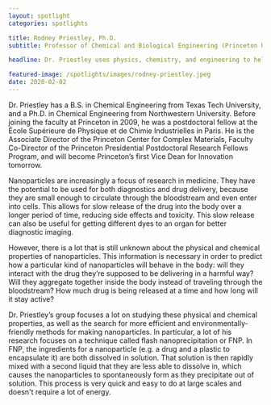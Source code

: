 ```yaml
---
layout: spotlight
categories: spotlights

title: Rodney Priestley, Ph.D.
subtitle: Professor of Chemical and Biological Engineering (Princeton University)

headline: Dr. Priestley uses physics, chemistry, and engineering to help design new nanomaterials, which can be used for better drug delivery.

featured-image: /spotlights/images/rodney-priestley.jpeg
date: 2020-02-02
---
```


Dr. Priestley has a B.S. in Chemical Engineering from Texas Tech University, and a Ph.D. in Chemical Engineering from Northwestern University. Before joining the faculty at Princeton in 2009, he was a postdoctoral fellow at the École Supérieure de Physique et de Chimie Industrielles in Paris. He is the Associate Director of the Princeton Center for Complex Materials, Faculty Co-Director of the Princeton Presidential Postdoctoral Research Fellows Program, and will become Princeton’s first Vice Dean for Innovation tomorrow.

Nanoparticles are increasingly a focus of research in medicine. They have the potential to be used for both diagnostics and drug delivery, because they are small enough to circulate through the bloodstream and even enter into cells. This allows for slow release of the drug into the body over a longer period of time, reducing side effects and toxicity. This slow release can also be useful for getting different dyes to an organ for better diagnostic imaging.

However, there is a lot that is still unknown about the physical and chemical properties of nanoparticles. This information is necessary in order to predict how a particular kind of nanoparticles will behave in the body: will they interact with the drug they’re supposed to be delivering in a harmful way? Will they aggregate together inside the body instead of traveling through the bloodstream? How much drug is being released at a time and how long will it stay active?

Dr. Priestley’s group focuses a lot on studying these physical and chemical properties, as well as the search for more efficient and environmentally-friendly methods for making nanoparticles. In particular, a lot of his research focuses on a technique called flash nanoprecipitation or FNP. In FNP, the ingredients for a nanoparticle (e.g. a drug and a plastic to encapsulate it) are both dissolved in solution. That solution is then rapidly mixed with a second liquid that they are less able to dissolve in, which causes the nanoparticles to spontaneously form as they precipitate out of solution. This process is very quick and easy to do at large scales and doesn't require a lot of energy.